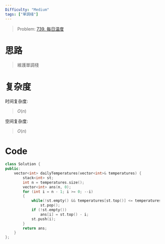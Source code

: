 ```yaml
---
Difficulty: "Medium"
tags: ["單調棧"]
---
```


> Problem: [739. 每日温度](https://leetcode.cn/problems/daily-temperatures/description/)

# 思路

> 維護單調棧

# 复杂度

时间复杂度:
> $O(n)$

空间复杂度:
> $O(n)$

# Code
```C++
class Solution {
public:
    vector<int> dailyTemperatures(vector<int>& temperatures) {
        stack<int> st;
        int n = temperatures.size();
        vector<int> ans(n, 0);
        for (int i = n - 1; i >= 0; --i)
        {
            while(!st.empty() && temperatures[st.top()] <= temperatures[i])
                st.pop();
            if (!st.empty())
                ans[i] = st.top() - i;
            st.push(i);
        }
        return ans;
    }
};
```
  
